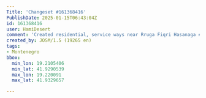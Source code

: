 ```yaml
---
Title: 'Changeset #161368416'
PublishDate: 2025-01-15T06:43:04Z
id: 161368416
user: HamiDesert
comment: 'Created residential, service ways near Rruga Fiqri Hasanaga #adt'
created_by: JOSM/1.5 (19265 en)
tags:
- Montenegro
bbox:
  min_lon: 19.2105406
  min_lat: 41.9290539
  max_lon: 19.220091
  max_lat: 41.9329657

---
```

